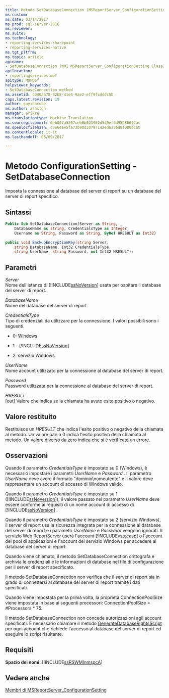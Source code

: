```yaml
---
title: Metodo SetDatabaseConnection (MSReportServer_ConfigurationSetting WMI) | Documenti Microsoft
ms.custom: 
ms.date: 03/14/2017
ms.prod: sql-server-2016
ms.reviewer: 
ms.suite: 
ms.technology:
- reporting-services-sharepoint
- reporting-services-native
ms.tgt_pltfrm: 
ms.topic: article
apiname:
- SetDatabaseConnection (WMI MSReportServer_ConfigurationSetting Class)
apilocation:
- reportingservices.mof
apitype: MOFDef
helpviewer_keywords:
- SetDatabaseConnection method
ms.assetid: c040aa78-92b8-41e4-9ae2-eff9fcdddc5b
caps.latest.revision: 19
author: guyinacube
ms.author: asaxton
manager: erikre
ms.translationtype: Machine Translation
ms.sourcegitcommit: 0eb007a5207ceb0b023952d5d9ef6d95986092ac
ms.openlocfilehash: c5e64ee5fa73b98d30797142ed6a3ed8f080bcb0
ms.contentlocale: it-it
ms.lasthandoff: 08/09/2017

---
```

# <a name="configurationsetting-method---setdatabaseconnection"></a>Metodo ConfigurationSetting - SetDatabaseConnection
  Imposta la connessione al database del server di report su un database del server di report specifico.  
  
## <a name="syntax"></a>Sintassi  
  
```vb  
Public Sub SetDatabaseConnection(Server as String, _  
    DatabaseName as string, CredentialsType as Integer, _  
    Username as String, Password as String, ByRef HRESULT as Int32)  
```  
  
```csharp  
public void BackupEncryptionKey(string Server,   
    string DatabaseName, Int32 CredentialsType,   
    string UserName, string Password, out Int32 HRESULT);  
```  
  
## <a name="parameters"></a>Parametri  
 *Server*  
 Nome dell'istanza di [!INCLUDE[ssNoVersion](../../includes/ssnoversion-md.md)] usata per ospitare il database del server di report.  
  
 *DatabaseName*  
 Nome del database del server di report.  
  
 *CredentialsType*  
 Tipo di credenziali da utilizzare per la connessione. I valori possibili sono i seguenti.  
  
-   0: Windows  
  
-   1 – [!INCLUDE[ssNoVersion](../../includes/ssnoversion-md.md)]  
  
-   2: servizio Windows  
  
 *UserName*  
 Nome account utilizzato per la connessione al database del server di report.  
  
 *Password*  
 Password utilizzata per la connessione al database del server di report.  
  
 *HRESULT*  
 [out] Valore che indica se la chiamata ha avuto esito positivo o negativo.  
  
## <a name="return-value"></a>Valore restituito  
 Restituisce un *HRESULT* che indica l'esito positivo o negativo della chiamata al metodo. Un valore pari a 0 indica l'esito positivo della chiamata al metodo. Un valore diverso da zero indica che si è verificato un errore.  
  
## <a name="remarks"></a>Osservazioni  
 Quando il parametro *CredentialsType* è impostato su 0 (Windows), è necessario impostare i parametri *UserName* e *Password* . Il parametro *UserName* deve avere il formato "dominio\nomeutente" e il valore deve rappresentare un account di accesso di Windows valido.  
  
 Quando il parametro *CredentialsType* è impostato su 1 ([!INCLUDE[ssNoVersion](../../includes/ssnoversion-md.md)]), il valore passato nel parametro *UserName* deve essere conforme ai requisiti di un nome account di accesso di [!INCLUDE[ssNoVersion](../../includes/ssnoversion-md.md)] .  
  
 Quando il parametro *CredentialsType* è impostato su 2 (servizio Windows), il server di report usa la sicurezza integrata per la connessione al database del server di report e i parametri *UserName* e *Password* vengono ignorati. Il servizio Web ReportServer userà l'account [!INCLUDE[vstecasp](../../includes/vstecasp-md.md)] o l'account del pool di applicazioni e l'account del servizio Windows per accedere al database del server di report.  
  
 Quando viene chiamato, il metodo SetDatabaseConnection crittografa e archivia le credenziali e le informazioni di database nel file di configurazione per il server di report specificato.  
  
 Il metodo SetDatabaseConnection non verifica che il server di report sia in grado di connettersi al database del server di report tramite i dati specificati.  
  
 Quando viene impostata per la prima volta, la proprietà ConnectionPoolSize viene impostata in base ai seguenti processori: ConnectionPoolSize = #Processors * 75.  
  
 Il metodo SetDatabaseConnection non concede autorizzazioni agli account specificati. È necessario chiamare il metodo [GenerateDatabaseRightsScript](../../reporting-services/wmi-provider-library-reference/configurationsetting-method-generatedatabaserightsscript.md) per ogni account che richiede l'accesso al database del server di report ed eseguire lo script risultante.  
  
## <a name="requirements"></a>Requisiti  
 **Spazio dei nomi:** [!INCLUDE[ssRSWMInmspcA](../../includes/ssrswminmspca-md.md)]  
  
## <a name="see-also"></a>Vedere anche  
 [Membri di MSReportServer_ConfigurationSetting](../../reporting-services/wmi-provider-library-reference/msreportserver-configurationsetting-members.md)  
  
  
